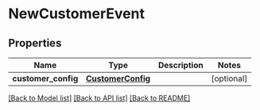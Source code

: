 # NewCustomerEvent

## Properties
Name | Type | Description | Notes
------------ | ------------- | ------------- | -------------
**customer_config** | [**CustomerConfig**](CustomerConfig.md) |  | [optional] 

[[Back to Model list]](../README.md#documentation-for-models) [[Back to API list]](../README.md#documentation-for-api-endpoints) [[Back to README]](../README.md)


